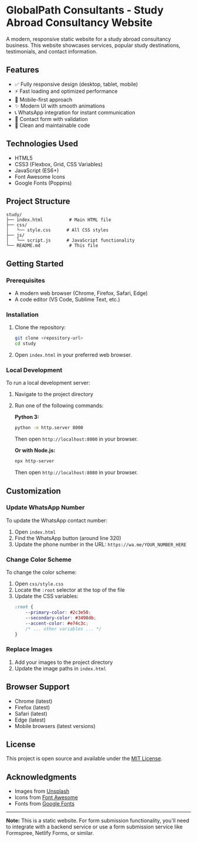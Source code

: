 # GlobalPath Consultants - Study Abroad Consultancy Website

A modern, responsive static website for a study abroad consultancy business. This website showcases services, popular study destinations, testimonials, and contact information.

## Features

- ✅ Fully responsive design (desktop, tablet, mobile)
- ⚡ Fast loading and optimized performance
- 📱 Mobile-first approach
- ✨ Modern UI with smooth animations
- 📞 WhatsApp integration for instant communication
- 📝 Contact form with validation
- 🎨 Clean and maintainable code

## Technologies Used

- HTML5
- CSS3 (Flexbox, Grid, CSS Variables)
- JavaScript (ES6+)
- Font Awesome Icons
- Google Fonts (Poppins)

## Project Structure

```
study/
├── index.html          # Main HTML file
├── css/
│   └── style.css      # All CSS styles
├── js/
│   └── script.js      # JavaScript functionality
└── README.md           # This file
```

## Getting Started

### Prerequisites

- A modern web browser (Chrome, Firefox, Safari, Edge)
- A code editor (VS Code, Sublime Text, etc.)

### Installation

1. Clone the repository:
   ```bash
   git clone <repository-url>
   cd study
   ```

2. Open `index.html` in your preferred web browser.

### Local Development

To run a local development server:

1. Navigate to the project directory
2. Run one of the following commands:

   **Python 3:**
   ```bash
   python -m http.server 8000
   ```
   Then open `http://localhost:8000` in your browser.

   **Or with Node.js:**
   ```bash
   npx http-server
   ```
   Then open `http://localhost:8080` in your browser.

## Customization

### Update WhatsApp Number

To update the WhatsApp contact number:

1. Open `index.html`
2. Find the WhatsApp button (around line 320)
3. Update the phone number in the URL: `https://wa.me/YOUR_NUMBER_HERE`

### Change Color Scheme

To change the color scheme:

1. Open `css/style.css`
2. Locate the `:root` selector at the top of the file
3. Update the CSS variables:
   ```css
   :root {
       --primary-color: #2c3e50;
       --secondary-color: #3498db;
       --accent-color: #e74c3c;
       /* ... other variables ... */
   }
   ```

### Replace Images

1. Add your images to the project directory
2. Update the image paths in `index.html`

## Browser Support

- Chrome (latest)
- Firefox (latest)
- Safari (latest)
- Edge (latest)
- Mobile browsers (latest versions)

## License

This project is open source and available under the [MIT License](LICENSE).

## Acknowledgments

- Images from [Unsplash](https://unsplash.com/)
- Icons from [Font Awesome](https://fontawesome.com/)
- Fonts from [Google Fonts](https://fonts.google.com/)

---

**Note:** This is a static website. For form submission functionality, you'll need to integrate with a backend service or use a form submission service like Formspree, Netlify Forms, or similar.
